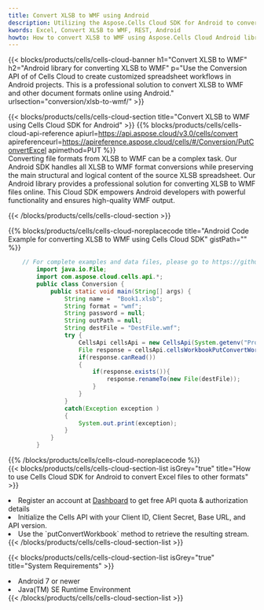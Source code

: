 ```yaml
---
title: Convert XLSB to WMF using Android 
description: Utilizing the Aspose.Cells Cloud SDK for Android to convert a XLSB format file to a WMF format file. 
kwords: Excel, Convert XLSB to WMF, REST, Android
howto: How to convert XLSB to WMF using Aspose.Cells Cloud Android library.
---
```



{{< blocks/products/cells/cells-cloud-banner h1="Convert XLSB to WMF" h2="Android library for converting XLSB to WMF" p="Use the Conversion API of of Cells Cloud to create customized spreadsheet workflows in Android projects. This is a professional solution to convert XLSB to WMF and other document formats online using Android." urlsection="conversion/xlsb-to-wmf/" >}}

{{< blocks/products/cells/cells-cloud-section  title="Convert XLSB to WMF using Cells Cloud SDK for Android" >}}
{{% blocks/products/cells/cells-cloud-api-reference  apiurl=https://api.aspose.cloud/v3.0/cells/convert  apireferenceurl=https://apireference.aspose.cloud/cells/#/Conversion/PutConvertExcel  apimethod=PUT %}}
<br/>
Converting file formats from XLSB to WMF can be a complex task. Our Android SDK handles all XLSB to WMF format conversions while preserving the main structural and logical content of the source XLSB spreadsheet. Our Android library provides a professional solution for converting XLSB to WMF files online. This Cloud SDK empowers Android developers with powerful functionality and ensures high-quality WMF output.

{{< /blocks/products/cells/cells-cloud-section >}}

{{% blocks/products/cells/cells-cloud-noreplacecode title="Android Code Example for converting XLSB to WMF using Cells Cloud SDK" gistPath="" %}}
 
```java
    // For complete examples and data files, please go to https://github.com/aspose-cells-cloud/aspose-cells-cloud-android/
        import java.io.File;
        import com.aspose.cloud.cells.api.*;
        public class Conversion {
            public static void main(String[] args) {
                String name =  "Book1.xlsb";
                String format = "wmf";
                String password = null;
                String outPath = null;
                String destFile = "DestFile.wmf";
                try {
                    CellsApi cellsApi = new CellsApi(System.getenv("ProductClientId"), System.getenv("ProductClientSecret"));
                    File response = cellsApi.cellsWorkbookPutConvertWorkbook(new File(name), format, password, outPath, null,null);            
                    if(response.canRead())
                    {
                        if(response.exists()){
                            response.renameTo(new File(destFile));
                        }                
                    }
                }
                catch(Exception exception )
                {
                    System.out.print(exception);
                }
            }
        }
```
 
{{% /blocks/products/cells/cells-cloud-noreplacecode  %}}
<br/>
{{< blocks/products/cells/cells-cloud-section-list isGrey="true"  title="How to use Cells Cloud SDK for Android to convert Excel files to other formats" >}}
<li>Register an account at <a href="https://dashboard.aspose.cloud/">Dashboard</a> to get free API quota & authorization details</li>
<li>Initialize the Cells API with your Client ID, Client Secret, Base URL, and API version.</li>
<li>Use the `putConvertWorkbook` method to retrieve the resulting stream.</li>
{{< /blocks/products/cells/cells-cloud-section-list >}}

{{< blocks/products/cells/cells-cloud-section-list isGrey="true"  title="System Requirements" >}}
<li>Android 7 or newer</li>
<li>Java(TM) SE Runtime Environment</li>
{{< /blocks/products/cells/cells-cloud-section-list >}}

